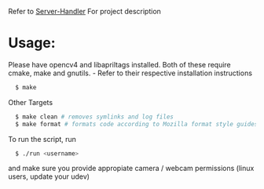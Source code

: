 Refer to [Server-Handler](https://github.com/Three-Headed-Lizards/Server-Handler) For project description

# Usage:

Please have opencv4 and libapriltags installed.
Both of these require cmake, make and gnutils. - Refer to their respective installation instructions


```bash
  $ make
```

Other Targets

```bash
  $ make clean # removes symlinks and log files
  $ make format # formats code according to Mozilla format style guides
```



To run the script, run
``` bash
  $ ./run <username>
```

and make sure you provide appropiate camera / webcam permissions (linux users, update your udev)
